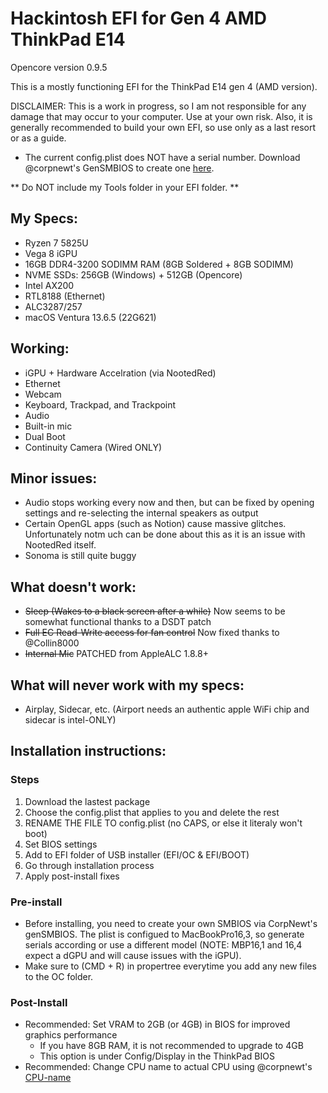 # Hackintosh EFI for Gen 4 AMD ThinkPad E14

Opencore version 0.9.5

This is a mostly functioning EFI for the ThinkPad E14 gen 4 (AMD version).

DISCLAIMER: This is a work in progress, so I am not responsible for any damage that may occur to your computer. Use at your own risk.
Also, it is generally recommended to build your own EFI, so use only as a last resort or as a guide.

* The current config.plist does NOT have a serial number. Download @corpnewt's GenSMBIOS to create one [here](https://github.com/corpnewt/GenSMBIOS).

** Do NOT include my Tools folder in your EFI folder. **

## My Specs:

- Ryzen 7 5825U 
- Vega 8 iGPU
- 16GB DDR4-3200 SODIMM RAM (8GB Soldered + 8GB SODIMM)
- NVME SSDs: 
    256GB (Windows) + 512GB (Opencore)
- Intel AX200
- RTL8188 (Ethernet)
- ALC3287/257
- macOS Ventura 13.6.5 (22G621)

## Working:

- iGPU + Hardware Accelration (via NootedRed)
- Ethernet
- Webcam
- Keyboard, Trackpad, and Trackpoint
- Audio
- Built-in mic
- Dual Boot
- Continuity Camera (Wired ONLY)

## Minor issues:
- Audio stops working every now and then, but can be fixed by opening settings and re-selecting the internal speakers as output
- Certain OpenGL apps (such as Notion) cause massive glitches. Unfortunately notm uch can be done about this as it is an issue with NootedRed itself.
- Sonoma is still quite buggy
    
## What doesn't work:

- ~~Sleep (Wakes to a black screen after a while)~~ Now seems to be somewhat functional thanks to a DSDT patch
- ~~Full EC Read-Write access for fan control~~ Now fixed thanks to @Collin8000
- ~~Internal Mic~~ PATCHED from AppleALC 1.8.8+

## What will never work with my specs:
- Airplay, Sidecar, etc. (Airport needs an authentic apple WiFi chip and sidecar is intel-ONLY)
  
## Installation instructions:

### Steps
1. Download the lastest package
2. Choose the config.plist that applies to you and delete the rest
3. RENAME THE FILE TO config.plist (no CAPS, or else it literaly won't boot)
4. Set BIOS settings
5. Add to EFI folder of USB installer (EFI/OC & EFI/BOOT)
6. Go through installation process
7. Apply post-install fixes

### Pre-install

- Before installing, you need to create your own SMBIOS via CorpNewt's genSMBIOS. The plist is configued to MacBookPro16,3, so generate serials according or use a different model (NOTE: MBP16,1 and 16,4 expect a dGPU and will cause issues with the iGPU).
- Make sure to (CMD + R) in propertree everytime you add any new files to the OC folder.
  

### Post-Install

- Recommended: Set VRAM to 2GB (or 4GB) in BIOS for improved graphics performance
    - If you have 8GB RAM, it is not recommended to upgrade to 4GB
    - This option is under Config/Display in the ThinkPad BIOS
- Recommended: Change CPU name to actual CPU using @corpnewt's [CPU-name](https://github.com/corpnewt/CPU-Name)


